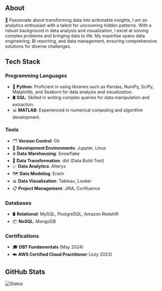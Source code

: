 ## About
🔭 Passionate about transforming data into actionable insights, I am an analytics enthusiast with a talent for uncovering hidden patterns. With a robust background in data analysis and visualization, I excel at solving complex problems and bringing data to life. My expertise spans data engineering, BI reporting, and data management, ensuring comprehensive solutions for diverse challenges.


## Tech Stack
### Programming Languages
- 🐍 **Python**: Proficient in using libraries such as Pandas, NumPy, SciPy, Matplotlib, and Seaborn for data analysis and visualization.
- 🛢️ **SQL**: Skilled in writing complex queries for data manipulation and extraction.
- 📊 **MATLAB**: Experienced in numerical computing and algorithm development.

### Tools
- 🗂️ **Version Control**: Git
- 📝 **Development Environments**: Jupyter, Linux
- ❄️ **Data Warehousing**: Snowflake
- 🔄 **Data Transformation**: dbt (Data Build Tool)
- 📈 **Data Analytics**: Alteryx
- 🗺️ **Data Modeling**: Erwin
- 📊 **Data Visualization**: Tableau, Looker
- 📋 **Project Management**: JIRA, Confluence

### Databases
- 🛢️ **Relational**: MySQL, PostgreSQL, Amazon Redshift
- 📦 **NoSQL**: MongoDB

### Certifications
- 🎓 **DBT Fundamentals** (May 2024)
- ☁️ **AWS Certified Cloud Practitioner** (July 2023)

## GitHub Stats
![Status](https://github-readme-stats.vercel.app/api?username=nair9&show_icons=true&theme=merko&custom_title=Status&hide_title=true&hide=contribs,issues)
